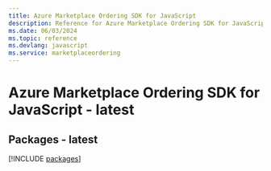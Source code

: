 ```yaml
---
title: Azure Marketplace Ordering SDK for JavaScript
description: Reference for Azure Marketplace Ordering SDK for JavaScript
ms.date: 06/03/2024
ms.topic: reference
ms.devlang: javascript
ms.service: marketplaceordering
---
```

# Azure Marketplace Ordering SDK for JavaScript - latest
## Packages - latest
[!INCLUDE [packages](marketplace-ordering-index.md)]